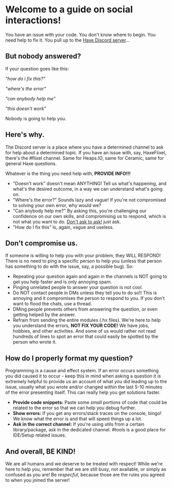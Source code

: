 # Welcome to a guide on social interactions!

You have an issue with your code. You don't know where to begin. You need help to fix it. You pull up to the [Haxe Discord server](https://discord.gg/nEcn45vjqY)...

## But nobody answered?

If your question goes like this:

_"how do i fix this?"_

_"where's the error"_

_"can anybody help me"_

_"this doesn't work"_

Nobody is going to help you.

## Here's why.

The Discord server is a place where you have a determined channel to ask for help about a determined topic. If you have an issue with, say, HaxeFlixel, there's the #flixel channel.
Same for Heaps.IO, same for Ceramic, same for general Haxe questions.

Whatever is the thing you need help with, **PROVIDE INFO!!!**

- "Doesn't work" doesn't mean ANYTHING! Tell us what's happening, and what's the desired outcome, in a way we can understand what's going on.
- "Where's the error?" Sounds lazy and vague! If you're not compromised to solving your own error, why would we?
- "Can anybody help me?" By asking this, you're challenging our confidence on our own skills, and compromising us to respond, which is not what you want to do. [Don't ask to ask!](https://dontasktoask.com/)
just ask.
- "How do I fix this" Is, again, vague and useless. 

## Don't compromise us.

If someone is willing to help you with your problem, they WILL RESPOND! There is no need to ping a specific person to help you (unless that person has something to do with the issue, say, a possible bug).
So:

- Repeating your question again and again in the channels is NOT going to get you help faster and is only annoying spam.
- Pinging unrelated people to answer your question is not cool.
- Do NOT contact people in DMs unless they tell you to do so!! This is annoying and it compromises the person to respond to you. If you don't want to flood the chats, use a thread.
- DMing people prevents others from answering the question, or even getting helped by the answer. 
- Refrain from sending the entire modules (.hx files). We're here to help you understand the errors, **NOT FIX YOUR CODE!** We have jobs, hobbies, and other activities. And some of us
would rather not read hundreds of lines to spot an error that could easily be spotted by the person who wrote it.

## How do I properly format my question?
Programming is a cause and effect system. If an error occurs something you did caused it to occur - keep this in mind when asking a question it is extremely helpful to provide us an account of what you did leading up to the issue, usually what you wrote and/or changed within the last 5-10 minutes of the error presenting itself. This can really help you get solutions faster.

- **Provide code snippets:** Paste some _small_ portions of code that could be related to the error so that we can help you debug further.
- **Show errors:** If you get any errors/stack traces on the console, bingo! We know what the error is and that will speed things up a lot.
- **Ask in the correct channel:** If you're using utils from a certain library/package, ask in the dedicated channel. #tools is a good place for IDE/Setup related issues.


## And overall, BE KIND!

We are all humans and we deserve to be treated with respect! While we're here to help you, remember that we are still busy, not available, or simply as confused as you are!
Be _respecful_, because those are the rules you agreed to when you joined the server!
